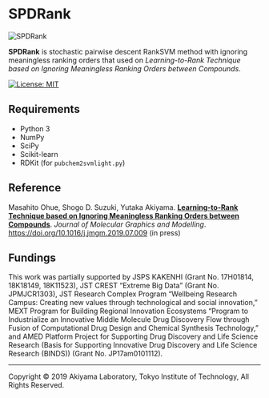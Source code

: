 # SPDRank
![SPDRank](https://github.com/akiyamalab/SPDRank/blob/master/img.png)

**SPDRank** is stochastic pairwise descent RankSVM method with ignoring meaningless ranking orders that used on _Learning-to-Rank Technique based on Ignoring Meaningless Ranking Orders between Compounds_.

[![License: MIT](https://img.shields.io/badge/license-MIT-green.svg)](LICENSE)


## Requirements
- Python 3
- NumPy
- SciPy 
- Scikit-learn 
- RDKit (for `pubchem2svmlight.py`) 


## Reference
Masahito Ohue, Shogo D. Suzuki, Yutaka Akiyama. **[Learning-to-Rank Technique based on Ignoring Meaningless Ranking Orders between Compounds](https://doi.org/10.1016/j.jmgm.2019.07.009)**. *Journal of Molecular Graphics and Modelling*. https://doi.org/10.1016/j.jmgm.2019.07.009 (in press)


## Fundings
This work was partially supported by JSPS KAKENHI (Grant No. 17H01814, 18K18149, 18K11523), JST CREST “Extreme Big Data” (Grant No. JPMJCR1303), JST Research Complex Program “Wellbeing Research Campus: Creating new values through technological and social innovation,” MEXT Program for Building Regional Innovation Ecosystems “Program to Industrialize an Innovative Middle Molecule Drug Discovery Flow through Fusion of Computational Drug Design and Chemical Synthesis Technology,” and AMED Platform Project for Supporting Drug Discovery and Life Science Research (Basis for Supporting Innovative Drug Discovery and Life Science Research (BINDS)) (Grant No. JP17am0101112). 

----
Copyright © 2019 Akiyama Laboratory, Tokyo Institute of Technology, All Rights Reserved.

